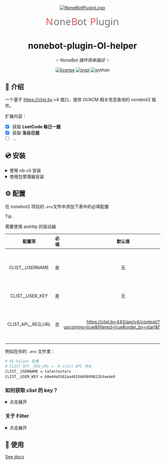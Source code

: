 <div align="center">
  <a href="https://v2.nonebot.dev/store"><img src="https://github.com/A-kirami/nonebot-plugin-template/blob/resources/nbp_logo.png" width="180" height="180" alt="NoneBotPluginLogo"></a>
  </br>
  <p><img src="./docs/img/NoneBotPlugin.svg" width="240" alt="NoneBotPluginText"></p>
</div>
<div align="center">

# nonebot-plugin-OI-helper

_✨ NoneBot 插件简单描述 ✨_

[![license](https://img.shields.io/github/license/talentestors/nonebot-plugin-oi-helper.svg)](./LICENSE)
[![pypi](https://img.shields.io/pypi/v/nonebot-plugin-oi-helper.svg)](https://pypi.python.org/pypi/nonebot-plugin-oi-helper)
![python](https://img.shields.io/badge/python-3.10+-blue.svg)

</div>

## 📖 介绍

一个基于 <https://clist.by> v4 接口，提供 OI/ACM 相关信息查询的 nonebot2 插件。

扩展内容：

- [x] 获取 **LeetCode 每日一题**
- [x] 获取 **洛谷日报**
- [ ] ...

## 💿 安装

<details>
<summary>使用 nb-cli 安装</summary>

在 nonebot2 项目的根目录下打开命令行, 输入以下指令即可安装

```bash
nb plugin install nonebot-plugin-oi-help # 未上架商店
```

</details>

<details>
<summary>使用包管理器安装</summary>

在 nonebot2 项目的插件目录下, 打开命令行, 根据你使用的包管理器, 输入相应的安装命令

<details>
<summary>pip</summary>

```bash
pip install nonebot-plugin-oi-help
```

</details>

<details>
<summary>pdm</summary>

```bash
pdm add nonebot-plugin-oi-help
```

</details>

<details>
<summary>poetry</summary>

```bash
poetry add nonebot-plugin-oi-help
```

</details>

<details>
<summary>conda</summary>

```bash
conda install nonebot-plugin-oi-help
```

</details>

<details>
<summary>uv</summary>

[uv:](https://github.com/astral-sh/uv) <https://docs.astral.sh/uv/>

```bash
uv add nonebot-plugin-oi-help
```

</details>

打开 nonebot2 项目根目录下的 `pyproject.toml` 文件, 在 `[tool.nonebot]` 部分追加写入

```bash
plugins = ["nonebot-plugin-oi-help"]
```

</details>

## ⚙️ 配置

在 nonebot2 项目的`.env`文件中添加下表中的必填配置

> [!TIP]
> 需要使用 aiohttp 的驱动器

| 配置项 | 必填 | 默认值 | 说明 |
|:-----:|:----:|:----:|:----:|
| CLIST__USERNAME | 是 | 无 | 你的clist用户名 |
| CLIST__USER_KEY | 是 | 无 | 你的 key |
| CLIST_API__REQ_URL | 否 | <https://clist.by:443/api/v4/contest/?upcoming=true&filtered=true&order_by=start&format=json> | 自定义查询url |

例如在你的 `.env` 文件里：

```sh
# OI-helper 配置
# CLIST_API__REQ_URL =  # clist API 地址
CLIST__USERNAME = talentestors
CLIST__USER_KEY = 60e44a5582aa4433b69b99022b3ae4e9
```

### 如何获取 clist 的 key？

<details>
<summary>点击展开</summary>

1. 进入CLIST官网：<https://clist.by/>
2. 如果你是新用户，你需要新建一账户。
3. 前往 <https://clist.by/api/v4/doc/> 页面
    也可以去这里进去：
    ![api](docs/img/image.png)
4. 点 here 获取你的 API KEY
    > Accessing the API requires an API key, available to authenticated users _here_.

    ![here](docs/img/guide.png)

</details>

### 关于 Filter

<details>
<summary>点击展开</summary>

默认的clist的url加入了，`filtered=true` 参数。

这意味着你可以在你的账户里面直接配置规则，而不用设置复杂的 url 请求参数。

<https://clist.by/settings/filters/>

点击 create 去创建一个规则

`Resources` 项，能筛选对应的平台。

![filter](./docs/img/filter.png)

</details>

## 🎉 使用

[See docs](./docs/README.md)
